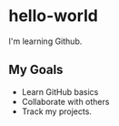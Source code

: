 # hello-world
I'm learning Github.
## My Goals
- Learn GitHub basics
- Collaborate with others
- Track my projects.
